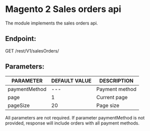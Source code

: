 # Magento 2 Sales orders api

The module implements the sales orders api.

## Endpoint:

GET /rest/V1/salesOrders/

## Parameters:

PARAMETER  | DEFAULT VALUE | DESCRIPTION
--- | --- | --- 
paymentMethod | --- | Payment method
page | 1 | Current page
pageSize | 20 | Page size

All parameters are not required. If parameter paymentMethod is not provided, response will include orders with all payment methods.
